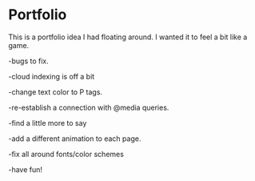 # Portfolio

This is a portfolio idea I had floating around. I wanted it to feel a bit like a game.

-bugs to fix. 

-cloud indexing is off a bit

-change text color to P tags.

-re-establish a connection with @media queries.

-find a little more to say

-add a different animation to each page.

-fix all around fonts/color schemes

-have fun!
